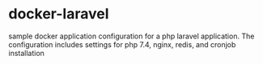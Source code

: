 # docker-laravel
sample docker application configuration for a php laravel application. The configuration includes settings for php 7.4, nginx, redis, and cronjob installation
